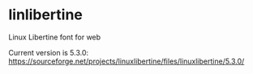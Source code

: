 # linlibertine
Linux Libertine font for web

Current version is 5.3.0: <https://sourceforge.net/projects/linuxlibertine/files/linuxlibertine/5.3.0/>

